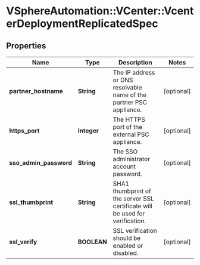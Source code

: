 # VSphereAutomation::VCenter::VcenterDeploymentReplicatedSpec

## Properties
Name | Type | Description | Notes
------------ | ------------- | ------------- | -------------
**partner_hostname** | **String** | The IP address or DNS resolvable name of the partner PSC appliance. | [optional] 
**https_port** | **Integer** | The HTTPS port of the external PSC appliance. | [optional] 
**sso_admin_password** | **String** | The SSO administrator account password. | [optional] 
**ssl_thumbprint** | **String** | SHA1 thumbprint of the server SSL certificate will be used for verification. | [optional] 
**ssl_verify** | **BOOLEAN** | SSL verification should be enabled or disabled. | [optional] 


